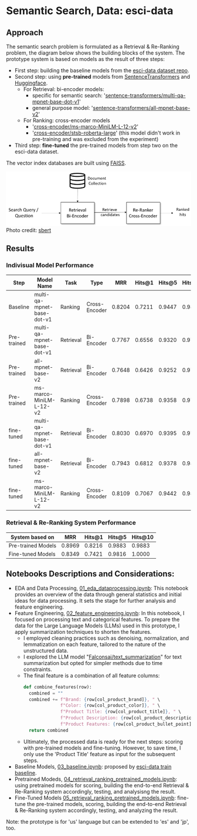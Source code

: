 # Semantic Search, Data: esci-data

## Approach
The semantic search problem is formulated as a Retrieval & Re-Ranking problem, the diagram below shows the building blocks of the system. 
The prototype system is based on models as the result of three steps:
- First step: building the baseline models from the [esci-data dataset repo](https://github.com/amazon-science/esci-data/blob/main/ranking/train.py).
- Second step: using **pre-trained** models from [SentenceTransformers](https://sbert.net/) and [Huggingface](https://huggingface.co/).
  - For Retrieval: bi-encoder models:
    - specific for semantic search: '[sentence-transformers/multi-qa-mpnet-base-dot-v1](https://huggingface.co/sentence-transformers/multi-qa-mpnet-base-dot-v1)'
    - general purpose model: '[sentence-transformers/all-mpnet-base-v2](https://huggingface.co/sentence-transformers/all-mpnet-base-v2)'
  - For Ranking: cross-encoder models
    - '[cross-encoder/ms-marco-MiniLM-L-12-v2](https://huggingface.co/cross-encoder/ms-marco-MiniLM-L-12-v2)'
    - '[cross-encoder/stsb-roberta-large](https://huggingface.co/cross-encoder/stsb-roberta-large)' (this model didn't work in pre-training and was excluded from the experiment)
- Third step: **fine-tuned** the pre-trained models from step two on the esci-data dataset.

The vector index databases are built using [FAISS](https://github.com/facebookresearch/faiss). 

![Retrieval & Re-Ranking Diagram](https://raw.githubusercontent.com/UKPLab/sentence-transformers/master/docs/img/InformationRetrieval.png)
Photo credit: [sbert](https://www.sbert.net/examples/applications/retrieve_rerank/README.html)

## Results

### Indivisual Model Performance

| Step        | Model Name                 | Task          | Type          | MRR      | Hits@1 | Hits@5 | Hits@10 | 
| --------    | ----------                 | ----------    | ----------    | ------   | ------ | ------ | ------- | 
| Baseline    | multi-qa-mpnet-base-dot-v1 | Ranking       | Cross-Encoder | 0.8204   | 0.7211 | 0.9447 | 0.9834  | 
| Pre-trained | multi-qa-mpnet-base-dot-v1 | Retrieval     | Bi-Encoder    | 0.7767   | 0.6556 | 0.9320 | 0.9792  |
| Pre-trained | all-mpnet-base-v2          | Retrieval     | Bi-Encoder    | 0.7648   | 0.6426 | 0.9252 | 0.9790  |
| Pre-trained | ms-marco-MiniLM-L-12-v2    | Ranking       | Cross-Encoder | 0.7898   | 0.6738 | 0.9358 | 0.9774  |
| fine-tuned  | multi-qa-mpnet-base-dot-v1 | Retrieval     | Bi-Encoder    | 0.8030   | 0.6970 | 0.9395 | 0.9797  |
| fine-tuned  | all-mpnet-base-v2          | Retrieval     | Bi-Encoder    | 0.7943   | 0.6812 | 0.9378 | 0.9817  |
| fine-tuned  | ms-marco-MiniLM-L-12-v2    | Ranking       | Cross-Encoder | 0.8109   | 0.7067 | 0.9442 | 0.9825  |

### Retrieval & Re-Ranking System Performance
| System based on    | MRR      | Hits@1 | Hits@5 | Hits@10 | 
| --------           | ------   | ------ | ------ | ------- | 
| Pre-trained Models | 0.8969   | 0.8216 | 0.9883 | 0.9883  | 
| Fine-tuned Models  | 0.8349   | 0.7421 | 0.9816 | 1.0000  | 


## Notebooks Descriptions and Considerations:
- EDA and Data Processing, [01_eda_dataprocessing.ipynb](https://github.com/AliMiraftab/semantic_search_esci/blob/main/notebooks/01_eda_dataprocessing.ipynb): This notebook provides an overview of the data through general statistics and initial ideas for data processing. It sets the stage for further analysis and feature engineering.
- Feature Engineering, [02_feature_engineering.ipynb](https://github.com/AliMiraftab/semantic_search_esci/blob/main/notebooks/02_feature_engineering.ipynb): In this notebook, I focused on processing text and categorical features. To prepare the data for the Large Language Models (LLMs) used in this prototype, I apply summarization techniques to shorten the features.
  - I employed cleaning practices such as denoising, normalization, and lemmatization on each feature, tailored to the nature of the unstructured data.
  - I explored the LLM model "[Falconsai/text_summarization](https://huggingface.co/Falconsai/text_summarization)" for text summarization but opted for simpler methods due to time constraints.
  - The final feature is a combination of all feature columns:
    ```python
    def combine_features(row):
      combined = ""
      combined += f"Brand: {row[col_product_brand]}, " \
                  f"Color: {row[col_product_color]}, " \
                  f"Product Title: {row[col_product_title]}, " \
                  f"Product Description: {row[col_product_description]}, and " \
                  f"Product Features: {row[col_product_bullet_point]}."
      return combined
    ```
  - Ultimately, the processed data is ready for the next steps: scoring with pre-trained models and fine-tuning. However, to save time, I only use the 'Product Title' feature as input for the subsequent steps.
- Baseline Models, [03_baseline.ipynb](https://github.com/AliMiraftab/semantic_search_esci/blob/main/notebooks/03_baseline.ipynb): proposed by [esci-data train baseline](https://github.com/AliMiraftab/semantic_search_esci/blob/main/notebooks/03_baseline.ipynb).
- Pretrained Modeds, [04_retrieval_ranking_pretrained_models.ipynb](https://github.com/AliMiraftab/semantic_search_esci/blob/main/notebooks/04_retrieval_ranking_pretrained_models.ipynb): using pretrained models for scoring, building the end-to-end Retrieval & Re-Ranking system accordingly, testing, and analysisng the result.
- Fine-Tuned Models [05_retrieval_ranking_pretrained_models.ipynb](https://github.com/AliMiraftab/semantic_search_esci/blob/main/notebooks/05_retrieval_ranking_fine_tuning_models.ipynb): fine-tune the pre-trained models, scoring, building the end-to-end Retrieval & Re-Ranking system accordingly, testing, and analyzing the result.

Note: the prototype is for 'us' language but can be extended to 'es' and 'jp', too.

